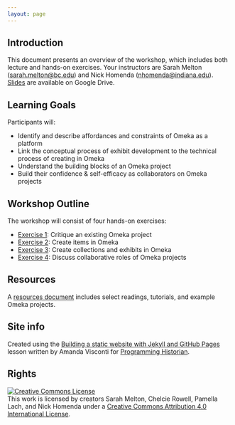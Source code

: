 ```yaml
---
layout: page
---
```


## Introduction

This document presents an overview of the workshop, which includes both lecture and hands-on exercises. Your instructors are Sarah Melton (sarah.melton@bc.edu) and Nick Homenda (nhomenda@indiana.edu). [Slides](https://docs.google.com/presentation/d/13_ymLaR-ip77Q7qPdWMmhZCFclLbDkdN4aQsNsfxp3o/edit?usp=sharing) are available on Google Drive.

## Learning Goals

Participants will:

- Identify and describe affordances and constraints of Omeka as a platform
- Link the conceptual process of exhibit development to the technical process of creating in Omeka
- Understand the building blocks of an Omeka project
- Build their confidence & self-efficacy as collaborators on Omeka projects

## Workshop Outline

The workshop will consist of four hands-on exercises:

- [Exercise 1](exercise-1): Critique an existing Omeka project
- [Exercise 2](exercise-2): Create items in Omeka
- [Exercise 3](exercise-3): Create collections and exhibits in Omeka
- [Exercise 4](exercise-4): Discuss collaborative roles of Omeka projects

## Resources

A [resources document](resources) includes select readings, tutorials, and example Omeka projects.

## Site info
Created using the [Building a static website with Jekyll and GitHub Pages](https://programminghistorian.org/en/lessons/building-static-sites-with-jekyll-github-pages) lesson written by Amanda Visconti for [Programming Historian](https://programminghistorian.org/).

## Rights

<a rel="license" href="http://creativecommons.org/licenses/by/4.0/"><img alt="Creative Commons License" style="border-width:0" src="https://i.creativecommons.org/l/by/4.0/88x31.png" /></a><br />This work is licensed by creators Sarah Melton, Chelcie Rowell, Pamella Lach, and Nick Homenda under a <a rel="license" href="http://creativecommons.org/licenses/by/4.0/">Creative Commons Attribution 4.0 International License</a>.

